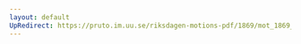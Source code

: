 ```yaml
---
layout: default
UpRedirect: https://pruto.im.uu.se/riksdagen-motions-pdf/1869/mot_1869__ak__313/mot_1869__ak__313-002.pdf
---
```

